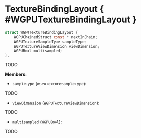 

# TextureBindingLayout { #WGPUTextureBindingLayout }

```C
struct WGPUTextureBindingLayout {
    WGPUChainedStruct const * nextInChain;
    WGPUTextureSampleType sampleType;
    WGPUTextureViewDimension viewDimension;
    WGPUBool multisampled;
};
```


TODO


**Members:**


 - `sampleType` (`WGPUTextureSampleType`):


TODO


 - `viewDimension` (`WGPUTextureViewDimension`):


TODO


 - `multisampled` (`WGPUBool`):


TODO




